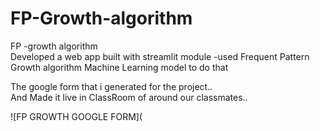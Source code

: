 # FP-Growth-algorithm
FP -growth algorithm 
<br>
Developed a web app built with streamlit module -used Frequent Pattern Growth algorithm  Machine Learning model to do that

The google form that i generated for the project..
<br>
And Made it live in ClassRoom of around our classmates..

![FP GROWTH GOOGLE FORM](
